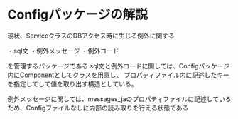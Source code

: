 # Configパッケージの解説
現状、ServiceクラスのDBアクセス時に生じる例外に関する

・sql文
・例外メッセージ
・例外コード

を管理するパッケージである
sql文と例外コードに関しては、Configパッケージ内にComponentとしてクラスを用意し、
プロパティファイル内に記述したキーを指定してして値を取り出す構造としている。

例外メッセージに関しては、messages_jaのプロパティファイルに記述しているため、Configファイルなしに内部の読み取りを行える状態である

## 
